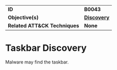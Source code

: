 
<table>
<tr>
<td><b>ID</b></td>
<td><b>B0043</b></td>
</tr>
<tr>
<td><b>Objective(s)</b></td>
<td><b><a href="../discovery">Discovery</a></b></td>
</tr>
<tr>
<td><b>Related ATT&CK Techniques</b></td>
<td><b>None</b></td>
</tr>
</table>


Taskbar Discovery
=================
Malware may find the taskbar.